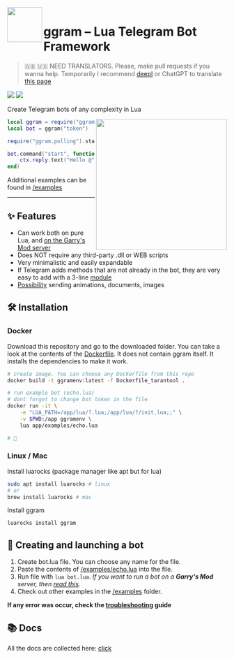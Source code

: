 <img align="left" width="80" src="https://i.imgur.com/AbYOj2T.png">

# ggram – Lua Telegram Bot Framework

> 🇬🇧 🇺🇸 NEED TRANSLATORS. Please, make pull requests if you wanna help. Temporarily I recommend [deepl](https://www.deepl.com/translator) or ChatGPT to translate [this page](https://raw.githubusercontent.com/TRIGONIM/ggram/main/readme.md)

<p align="left">
	<img src="https://img.shields.io/github/languages/code-size/TRIGONIM/ggram">
	<img src="https://img.shields.io/github/license/TRIGONIM/ggram">
</p>

Create Telegram bots of any complexity in Lua

<img align="right" width="300" src="https://user-images.githubusercontent.com/9200174/135781831-dbb545a9-b3d9-4d0a-ba58-dd42935d35f0.png">

```lua
local ggram = require("ggram")
local bot = ggram("token")

require("ggram.polling").start(bot) -- enables getUpdates loop

bot.command("start", function(ctx)
	ctx.reply.text("Hello @" .. ctx.from.username)
end)
```

Additional examples can be found in [/examples](/examples)

---

## ✨ Features

- Can work both on pure Lua, and [on the Garry's Mod server](/info/running_within_garrysmod.md)
- Does NOT require any third-party .dll or WEB scripts
- Very minimalistic and easily expandable
- If Telegram adds methods that are not already in the bot, they are very easy to add with a 3-line [module](/info/making_extensions.md)
- [Possibility](/info/sending_multipart.md) sending animations, documents, images

## 🛠️ Installation

### Docker

Download this repository and go to the downloaded folder. You can take a look at the contents of the [Dockerfile](/Dockerfile). It does not contain ggram itself. It installs the dependencies to make it work.

```bash
# create image. You can choose any Dockerfile from this repo
docker build -t ggramenv:latest -f Dockerfile_tarantool .

# run example bot (echo.lua)
# dont forget to change bot token in the file
docker run -it \
	-e "LUA_PATH=/app/lua/?.lua;/app/lua/?/init.lua;;" \
	-v $PWD:/app ggramenv \
	lua app/examples/echo.lua

# 🎉
```

### Linux / Mac

Install luarocks (package manager like apt but for lua)

```bash
sudo apt install luarocks # linux
# or
brew install luarocks # mac
```

Install ggram

```bash
luarocks install ggram
```

## 🚀 Creating and launching a bot

1. Create bot.lua file. You can choose any name for the file.
2. Paste the contents of [/examples/echo.lua](/examples/echo.lua) into the file.
3. Run file with `lua bot.lua`. _If you want to run a bot on a **Garry's Mod** server, then [read this](/info/running_within_garrysmod.md)_.
4. Check out other examples in the [/examples](/examples) folder.

**If any error was occur, check the [troubleshooting](/info/troubleshooting.md) guide**

## 📚 Docs

All the docs are collected here: [click](/info)
